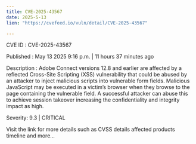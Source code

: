 ```yaml
---
title: CVE-2025-43567
date: 2025-5-13
lien: "https://cvefeed.io/vuln/detail/CVE-2025-43567"

---
```


CVE ID : CVE-2025-43567

Published :  May 13
2025
9:16 p.m. | 11 hours
37 minutes ago

Description : Adobe Connect versions 12.8 and earlier are affected by a reflected Cross-Site Scripting (XSS) vulnerability that could be abused by an attacker to inject malicious scripts into vulnerable form fields. Malicious JavaScript may be executed in a victim’s browser when they browse to the page containing the vulnerable field. A successful attacker can abuse this to achieve session takeover
increasing the confidentiality and integrity impact as high.

Severity: 9.3 | CRITICAL

Visit the link for more details
such as CVSS details
affected products
timeline
and more...
